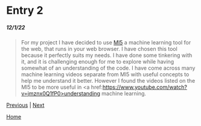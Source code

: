 # Entry 2
##### 12/1/22

> For my project I have decided to use <a href="https://ml5js.org/">Ml5</a> a machine learning tool for the web, that runs in your web browser. 
I have chosen this tool because it perfectly suits my needs. I have done some tinkering with it, and it is challenging enough for me to explore while having somewhat of an understanding of the code. 
I have come across many machine learning videos separate from Ml5 with useful concepts to help me understand it better.
However I found the videos listed on the Ml5 to be more useful in <a href:https://www.youtube.com/watch?v=jmznx0Q1fP0>understanding machine learning. </a>
>
> 

[Previous](entry01.md) | [Next](entry03.md)

[Home](../README.md)
